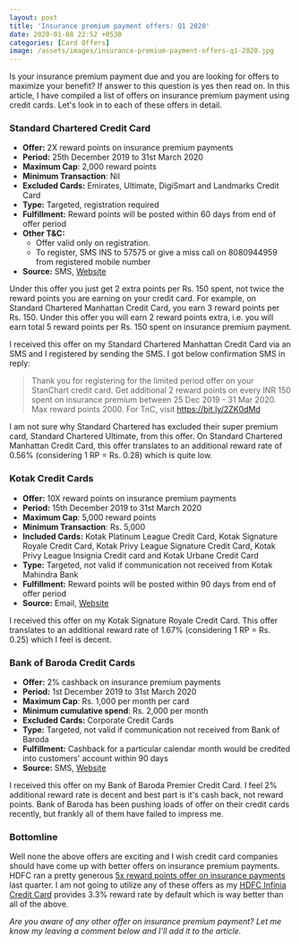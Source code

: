```yaml
---
layout: post
title: 'Insurance premium payment offers: Q1 2020'
date: 2020-01-08 22:52 +0530
categories: [Card Offers]
image: /assets/images/insurance-premium-payment-offers-q1-2020.jpg
---
```


Is your insurance premium payment due and you are looking for offers to maximize your benefit? If answer to this question is yes then read on. In this article, I have compiled a list of offers on insurance premium payment using credit cards. Let's look in to each of these offers in detail.

### Standard Chartered Credit Card

- **Offer:** 2X reward points on insurance premium payments
- **Period:** 25th December 2019 to 31st March 2020
- **Maximum Cap**: 2,000 reward points
- **Minimum Transaction**: Nil
- **Excluded Cards:** Emirates, Ultimate, DigiSmart and Landmarks Credit Card
- **Type:** Targeted, registration required
- **Fulfillment:** Reward points will be posted within 60 days from end of offer period
- **Other T&C:**
  - Offer valid only on registration.
  - To register, SMS INS to 57575 or give a miss call on 8080944959 from registered mobile number
- **Source:** SMS, [Website](https://av.sc.com/in/content/docs/ins-2xtnc-revjan20.pdf)

Under this offer you just get 2 extra points per Rs. 150 spent, not twice the reward points you are earning on your credit card. For example, on Standard Chartered Manhattan Credit Card, you earn 3 reward points per Rs. 150. Under this offer you will earn 2 reward points extra, i.e. you will earn total 5 reward points per Rs. 150 spent on insurance premium payment.

I received this offer on my Standard Chartered Manhattan Credit Card via an SMS and I registered by sending the SMS. I got below confirmation SMS in reply:

> Thank you for registering for the limited period offer on your StanChart credit card. Get additional 2 reward points on every INR 150 spent on insurance premium between 25 Dec 2019 - 31 Mar 2020. Max reward points 2000. For TnC, visit https://bit.ly/2ZK0dMd

I am not sure why Standard Chartered has excluded their super premium card, Standard Chartered Ultimate, from this offer. On Standard Chartered Manhattan Credit Card, this offer translates to an additional reward rate of 0.56% (considering 1 RP = Rs. 0.28) which is quite low.

### Kotak Credit Cards

- **Offer:** 10X reward points on insurance premium payments
- **Period:** 15th December 2019 to 31st March 2020
- **Maximum Cap**: 5,000 reward points
- **Minimum Transaction**: Rs. 5,000
- **Included Cards:** Kotak Platinum League Credit Card, Kotak Signature Royale Credit Card, Kotak Privy League Signature Credit Card, Kotak Privy League Insignia Credit card and Kotak Urbane Credit Card
- **Type:** Targeted, not valid if communication not received from Kotak Mahindra Bank
- **Fulfillment:** Reward points will be posted within 90 days from end of offer period
- **Source:** Email, [Website](https://www.kotak.com/en/offers/offer-details/1234517819/10x-reward-points-on-all-insurance-premium-payments.html)

I received this offer on my Kotak Signature Royale Credit Card. This offer translates to an additional reward rate of 1.67% (considering 1 RP = Rs. 0.25) which I feel is decent.

### Bank of Baroda Credit Cards

- **Offer:** 2% cashback on insurance premium payments
- **Period:** 1st December 2019 to 31st March 2020
- **Maximum Cap**: Rs. 1,000 per month per card
- **Minimum cumulative spend**: Rs. 2,000 per month
- **Excluded Cards:** Corporate Credit Cards
- **Type:** Targeted, not valid if communication not received from Bank of Baroda
- **Fulfillment:** Cashback for a particular calendar month would be credited into customers' account within 90 days
- **Source:** SMS, [Website](https://www.bobfinancial.com/documents/Insurance-Campaign-2019-2020-TC-Final.pdf)

I received this offer on my Bank of Baroda Premier Credit Card. I feel 2% additional reward rate is decent and best part is it's cash back, not reward points. Bank of Baroda has been pushing loads of offer on their credit cards recently, but frankly all of them have failed to impress me.

### Bottomline

Well none the above offers are exciting and I wish credit card companies should have come up with better offers on insurance premium payments. HDFC ran a pretty generous [5x reward points offer on insurance payments](/5x-rewards-on-insurance-payment-using-hdfc-bank-credit-cards/) last quarter. I am not going to utilize any of these offers as my [HDFC Infinia Credit Card](/hdfc-bank-infinia-credit-card-review/) provides 3.3% reward rate by default which is way better than all of the above.

_Are you aware of any other offer on insurance premium payment? Let me know my leaving a comment below and I'll add it to the article._
